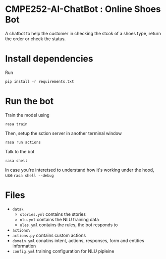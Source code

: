 # CMPE252-AI-ChatBot : Online Shoes Bot

A chatbot to help the customer in checking the stcok of a shoes type, return the order or check the status.


# Install dependencies
Run

```
pip install -r requirements.txt
```

# Run the bot

Train the model using 
```
rasa train
```

Then, setup the sction server in another terminal window 
```
rasa run actions
```

Talk to the bot
```
rasa shell
```

In case you're interetsed to understand how it's working under the hood, use `rasa shell --debug`


# Files
  - `data\`
    - `stories.yml` contains the stories
    - `nlu.yml` contains the NLU training data
    - `ules.yml` contains the rules, the bot responds to
  - `actions\`
   - `actions.py` contains custom actions
  - `domain.yml` conatins intent, actions, responses, form and entities information
  - `config.yml` training configuration for NLU pipleine
